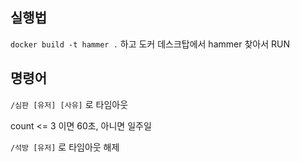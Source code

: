 ## 실행법

`docker build -t hammer .` 하고 도커 데스크탑에서 hammer 찾아서 RUN

## 명령어

`/심판 [유저] [사유]` 로 타임아웃

count <= 3 이면 60초, 아니면 일주일

`/석방 [유저]` 로 타임아웃 해제
